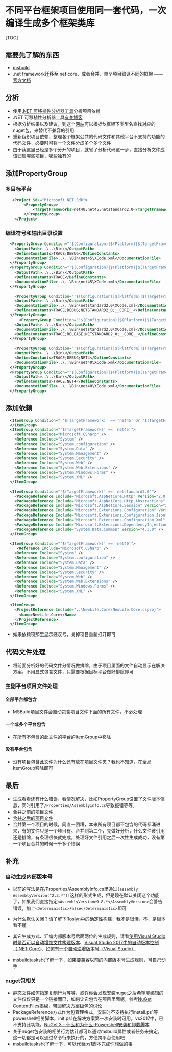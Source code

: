 # 不同平台框架项目使用同一套代码，一次编译生成多个框架类库

[TOC]

## 需要先了解的东西

- [msbuild](https://docs.microsoft.com/zh-cn/visualstudio/msbuild/msbuild)
- .net framework迁移至.net core，或者合并，单个项目编译不同的框架 ——[官方文档](https://docs.microsoft.com/zh-cn/dotnet/core/porting/)

## 分析

- 使用[.NET 可移植性分析器工具](https://github.com/Microsoft/dotnet-apiport/blob/master/docs/VSExtension/README.md)分析项目依赖
- .NET 可移植性分析器工具[有关博客](https://blogs.msdn.microsoft.com/dotnet/2014/08/06/leveraging-existing-code-across-net-platforms/)
- 根据分析结果以及建议，到这个[网站](https://packagesearch.azurewebsites.net/)可以根据fx框架下类型名查找对应的nuget包，来替代不兼容的引用
- 重新组织项目依赖，整理各个框架公共的代码文件和其他平台不支持的功能的代码文件，必要时可将一个文件分成多个多个文件
- 由于我这里已经是多个分开的项目，就省了分析代码这一步，直接分析文件应该归属哪些项目，哪些独有的

## 添加PropertyGroup

### 多目标平台

```xml
   <Project Sdk="Microsoft.NET.Sdk">
        <PropertyGroup>
            <TargetFrameworks>net40;net45;netstandard2.0</TargetFrameworks>
        </PropertyGroup>
    </Project>
```

### 编译符号和输出目录设置

```xml
  <PropertyGroup Condition="'$(Configuration)|$(Platform)|$(TargetFramework)' == 'Debug|AnyCPU|net45'">
    <OutputPath>..\..\Bin\</OutputPath>
    <DefineConstants>TRACE;DEBUG</DefineConstants>
    <DocumentationFile>..\..\Bin\net45\XCode.xml</DocumentationFile>
  </PropertyGroup>
  <PropertyGroup Condition="'$(Configuration)|$(Platform)|$(TargetFramework)' == 'Release|AnyCPU|net45'">
    <OutputPath>..\..\Bin\</OutputPath>
    <DefineConstants>TRACE</DefineConstants>
    <DocumentationFile>..\..\Bin\net45\XCode.xml</DocumentationFile>
  </PropertyGroup>
  
    <PropertyGroup Condition="'$(Configuration)|$(Platform)|$(TargetFramework)'=='Debug|AnyCPU|netstandard2.0'">
    <OutputPath>..\..\Bin\</OutputPath>
    <DocumentationFile>..\..\Bin\netstandard2.0\XCode.xml</DocumentationFile>
    <DefineConstants>TRACE;DEBUG;NETSTANDARD2_0;__CORE__</DefineConstants>
  </PropertyGroup>
      <PropertyGroup Condition="'$(Configuration)|$(Platform)|$(TargetFramework)'=='Release|AnyCPU|netstandard2.0'">
    <OutputPath>..\..\Bin\</OutputPath>
    <DocumentationFile>..\..\Bin\netstandard2.0\XCode.xml</DocumentationFile>
    <DefineConstants>TRACE;RELEASE;NETSTANDARD2_0;__CORE__</DefineConstants>
  </PropertyGroup>
  
    <PropertyGroup Condition="'$(Configuration)|$(Platform)|$(TargetFramework)' == 'Debug|AnyCPU|net40'">
    <OutputPath>..\..\Bin\</OutputPath>
    <DefineConstants>TRACE;DEBUG;NET4</DefineConstants>
    <DocumentationFile>..\..\Bin\net40\XCode.xml</DocumentationFile>
  </PropertyGroup>
  <PropertyGroup Condition="'$(Configuration)|$(Platform)|$(TargetFramework)' == 'Release|AnyCPU|net40'">
    <OutputPath>..\..\Bin\</OutputPath>
    <DefineConstants>TRACE;NET4</DefineConstants>
    <DocumentationFile>..\..\Bin\net40\XCode.xml</DocumentationFile>
  </PropertyGroup>
```

## 添加依赖

```xml
  <ItemGroup Condition=" '$(TargetFramework)' == 'net45' Or '$(TargetFramework)' == 'netstandard2.0' ">
  </ItemGroup>
  <ItemGroup Condition="'$(TargetFramework)' == 'net45'">
    <Reference Include="Microsoft.CSharp" />
    <Reference Include="System" />
    <Reference Include="System.configuration" />
    <Reference Include="System.Data" />
    <Reference Include="System.Management" />
    <Reference Include="System.Security" />
    <Reference Include="System.Web" />
    <Reference Include="System.Web.Extensions" />
    <Reference Include="System.Windows.Forms" />
    <Reference Include="System.XML" />
  </ItemGroup>
  
  <ItemGroup Condition="'$(TargetFramework)' == 'netstandard2.0'">
    <PackageReference Include="Microsoft.AspNetCore.Http" Version="2.0.2" />
    <PackageReference Include="Microsoft.AspNetCore.Http.Abstractions" Version="2.0.2" />
    <PackageReference Include="Microsoft.AspNetCore.Session" Version="2.0.2" />
    <PackageReference Include="Microsoft.Extensions.Configuration" Version="2.0.0" />
    <PackageReference Include="Microsoft.Extensions.Configuration.Json" Version="2.0.0" />
    <PackageReference Include="Microsoft.Extensions.Configuration.Xml" Version="2.0.0" />
    <PackageReference Include="Microsoft.Extensions.DependencyInjection.Abstractions" Version="2.0.0" />
    <PackageReference Include="System.Data.Common" Version="4.3.0" />
  </ItemGroup>
  
  <ItemGroup Condition="'$(TargetFramework)' == 'net40'">
     <Reference Include="Microsoft.CSharp" />
    <Reference Include="System" />
    <Reference Include="System.configuration" />
    <Reference Include="System.Data" />
    <Reference Include="System.Management" />
    <Reference Include="System.Security" />
    <Reference Include="System.Web" />
    <Reference Include="System.Web.Extensions" />
    <Reference Include="System.Windows.Forms" />
    <Reference Include="System.XML" />
  </ItemGroup>

  <ItemGroup>
    <ProjectReference Include="..\NewLife.Core\NewLife.Core.csproj">
      <Name>NewLife.Core</Name>
    </ProjectReference>
  </ItemGroup>
```

- 如果依赖项那里显示感叹号，关掉项目重新打开即可

## 代码文件处理

- 将前面分析好的代码文件分情况做排除，由于项目里面的文件自动显示在解决方案，不用显式包含文件，只需要根据目标平台做好排除即可

### 主副平台项目文件处理

#### 全部平台都包含

- MSBuild项目文件会自动包含项目文件下面的所有文件，不必处理

#### 一个或多个平台包含

- 在所有不包含的此文件的平台的ItemGroup中移除

#### 没有平台包含

- 没有项目包含此文件为什么还有放在项目文件夹？我也不知道，在全局ItemGroup移除即可

## 最后

- 生成看看还有什么错误，看情况解决，比如PropertyGroup设置了文件版本信息，同时引用了`/Properties/AssemblyInfo.cs`导致报错等等。
- [合并之前的项目文件](http://git.newlifex.com/NewLife/X/Blob/dde6624ea4d0584dbde9401606e1ba0171b491b9/XCode/XCode.csproj)
- [合并之后的项目文件](http://git.newlifex.com/NewLife/X/Blob/bc93c8b9725b21ae4c517dcb93bb5d60720514dc/XCode/XCode.csproj)
- 合并第一个项目的时候，简直一团糟，本来所有项目都不包含的代码都涌进来，有的文件只是一个项目有。合并到第二个，先做好分析，什么文件该引用还是排除，有条理很快就完成，处理好文件引用之后一次性生成成功，没有第一个项目合并的时候一千多个错误

## 补充

### 自动生成内部版本号

- 以前的写法是在/Properties/AssemblyInfo.cs里通过`[assembly: AssemblyVersion("2.3.*")]`这样的形式生成，但是现在默认关闭这个功能了，如果我们直接指定`<AssemblyVersion>9.8.*</AssemblyVersion>`会警告错误，加上`<Deterministic>False</Deterministic>`即可
- 为什么默认关闭？请了解下[Roslyn中的确定性构建](http://blog.paranoidcoding.com/2016/04/05/deterministic-builds-in-roslyn.html)，我不是很懂，不，是根本看不懂

- 其它生成方式、汇编内部版本号后面两位的生成规则，请看[使用Visual Studio时是否可以自动增加文件构建版本](https://stackoverflow.com/questions/356543/can-i-automatically-increment-the-file-build-version-when-using-visual-studio/356556#356556)、[Visual Studio 2017中的自动版本控制（.NET Core）](https://stackoverflow.com/questions/43019832/auto-versioning-in-visual-studio-2017-net-core/46985624#46985624)、[如何有一个自动递增版本号（Visual Studio）](https://stackoverflow.com/questions/826777/how-to-have-an-auto-incrementing-version-number-visual-studio)

- [msbuildtasks](https://github.com/loresoft/msbuildtasks/blob/master/Documentation/TaskDocs.md)也了解一下，如果要兼容以前的内部版本号生成规则，可自己动手

### nuget包相关

- [静态文件如何指定复制行为](https://docs.microsoft.com/zh-cn/nuget/reference/nuspec#including-content-filescontentFiles)等等，或许你会发现安装nuget之后希望能编辑的文件仅仅只是一个链接而已，如何让它包含在项目里面呢，参考[NuGet ContentFiles揭秘](https://blog.nuget.org/20160126/nuget-contentFiles-demystified.html)，[带回解决方案级包的讨论](https://github.com/NuGet/Home/issues/1521)
- PackageReference方式作为包管理格式，安装时不支持执行install.ps1等powershell相关脚本，init.ps1在解决方案第一次安装时可用。vs2017中，已不支持此功能，[NuGet 3 - 什么和为什么-Powershell安装和卸载脚本](https://blog.nuget.org/20151008/NuGet-3-What-and-Why.html)
- 关于nuget包安装的相关行为估计都可以通过msbuild属性或者任务来搞定，这一切都是可以通过命令行来执行的，方便跨平台使用吧
- [msbuildtasks](https://github.com/loresoft/msbuildtasks/blob/master/Documentation/TaskDocs.md#AssemblyInfo)也了解一下，可以代替ps1脚本完成你想做的事